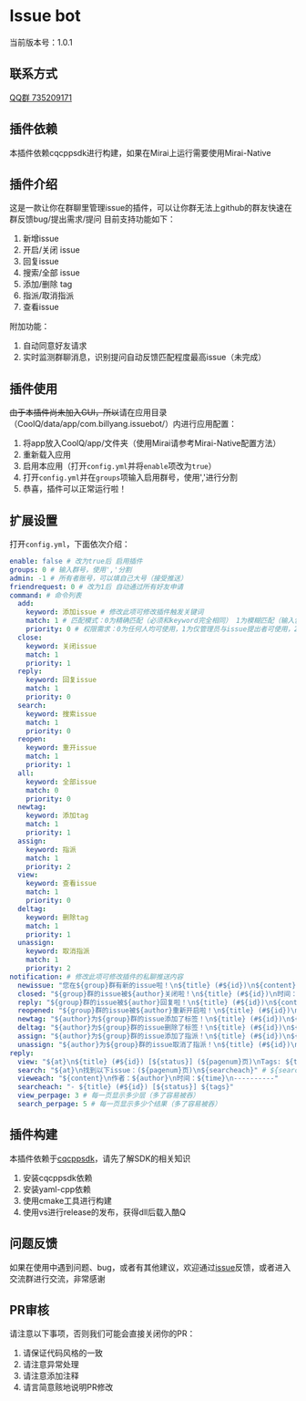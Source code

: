 # Issue bot

当前版本号：1.0.1

## 联系方式
[QQ群 735209171](https://jq.qq.com/?_wv=1027&k=5cV7uEJ)  

## 插件依赖
本插件依赖cqcppsdk进行构建，如果在Mirai上运行需要使用Mirai-Native

## 插件介绍
这是一款让你在群聊里管理issue的插件，可以让你群无法上github的群友快速在群反馈bug/提出需求/提问
目前支持功能如下：
1. 新增issue
2. 开启/关闭 issue
3. 回复issue
4. 搜索/全部 issue
5. 添加/删除 tag
6. 指派/取消指派
7. 查看issue

附加功能：
1. 自动同意好友请求
2. 实时监测群聊消息，识别提问自动反馈匹配程度最高issue（未完成）

## 插件使用
~~由于本插件尚未加入GUI，所以~~请在应用目录（CoolQ/data/app/com.billyang.issuebot/）内进行应用配置：  
1. 将app放入CoolQ/app/文件夹（使用Mirai请参考Mirai-Native配置方法）
2. 重新载入应用
3. 启用本应用（打开`config.yml`并将`enable`项改为`true`）
4. 打开`config.yml`并在`groups`项输入启用群号，使用','进行分割
5. 恭喜，插件可以正常运行啦！

## 扩展设置
打开`config.yml`，下面依次介绍：
```yml
enable: false # 改为true后 启用插件
groups: 0 # 输入群号，使用','分割
admin: -1 # 所有者账号，可以填自己大号（接受推送）
friendrequest: 0 # 改为1后 自动通过所有好友申请
command: # 命令列表
  add:
    keyword: 添加issue # 修改此项可修改插件触发关键词
    match: 1 # 匹配模式：0为精确匹配（必须和keyword完全相同） 1为模糊匹配（输入包含keyword触发）
    priority: 0 # 权限需求：0为任何人均可使用，1为仅管理员与issue提出者可使用，2为仅管理员可使用
  close:
    keyword: 关闭issue
    match: 1
    priority: 1
  reply:
    keyword: 回复issue
    match: 1
    priority: 0
  search:
    keyword: 搜索issue
    match: 1
    priority: 0
  reopen:
    keyword: 重开issue
    match: 1
    priority: 1
  all:
    keyword: 全部issue
    match: 0
    priority: 0
  newtag:
    keyword: 添加tag
    match: 1
    priority: 1
  assign:
    keyword: 指派
    match: 1
    priority: 2
  view:
    keyword: 查看issue
    match: 1
    priority: 0
  deltag:
    keyword: 删除tag
    match: 1
    priority: 1
  unassign:
    keyword: 取消指派
    match: 1
    priority: 2
notification: # 修改此项可修改插件的私聊推送内容
  newissue: "您在${group}群有新的issue啦！\n${title} (#${id})\n${content}\n时间：${time}\n发起者：${author}" # ${group}：群号，${title}：issue标题，${id}：issue的id，${content}：第一层内容
  closed: "${group}群的issue被${author}关闭啦！\n${title} (#${id})\n时间：${time}"
  reply: "${group}群的issue被${author}回复啦！\n${title} (#${id})\n${content}\n时间：${time}" # ${content}：新的一层的内容
  reopened: "${group}群的issue被${author}重新开启啦！\n${title} (#${id})\n时间：${time}"
  newtag: "${author}为${group}群的issue添加了标签！\n${title} (#${id})\n${content}\n时间：${time}" # ${content}：一般格式为 *Added tag "tag内容"，后类似
  deltag: "${author}为${group}群的issue删除了标签！\n${title} (#${id})\n${content}\n时间：${time}"
  assign: "${author}为${group}群的issue添加了指派！\n${title} (#${id})\n${content}\n时间：${time}"
  unassign: "${author}为${group}群的issue取消了指派！\n${title} (#${id})\n${content}\n时间：${time}"
reply:
  view: "${at}\n${title} (#${id}) [${status}] (${pagenum}页)\nTags: ${tags}\nAssignees: ${assignees}\n----------\n${vieweach}" # ${at}：@发送指令的人，${status}：Open还是Closed，${pagenum}：当前页码/页数（1/3），${tags}：所有tag，${assignees}：所有assignee（显示昵称和qq号），${vieweach}：所有issue内容，每一条的格式见下面的vieweach
  search: "${at}\n找到以下issue：(${pagenum}页)\n${searcheach}" # ${searcheach}：所有search结果，每一条的格式见下面的searcheach
  vieweach: "${content}\n作者：${author}\n时间：${time}\n----------"
  searcheach: "- ${title} (#${id}) [${status}] ${tags}"
  view_perpage: 3 # 每一页显示多少层（多了容易被吞）
  search_perpage: 5 # 每一页显示多少个结果（多了容易被吞）
```

## 插件构建
本插件依赖于[cqcppsdk](https://cqcppsdk.cqp.moe/)，请先了解SDK的相关知识  

1. 安装cqcppsdk依赖
2. 安装yaml-cpp依赖
3. 使用cmake工具进行构建
4. 使用vs进行release的发布，获得dll后载入酷Q

## 问题反馈
如果在使用中遇到问题、bug，或者有其他建议，欢迎通过[issue](https://github.com/BillYang2016/issuebot/issues)反馈，或者进入交流群进行交流，非常感谢  

## PR审核
请注意以下事项，否则我们可能会直接关闭你的PR：  

1. 请保证代码风格的一致
2. 请注意异常处理
3. 请注意添加注释
4. 请言简意赅地说明PR修改